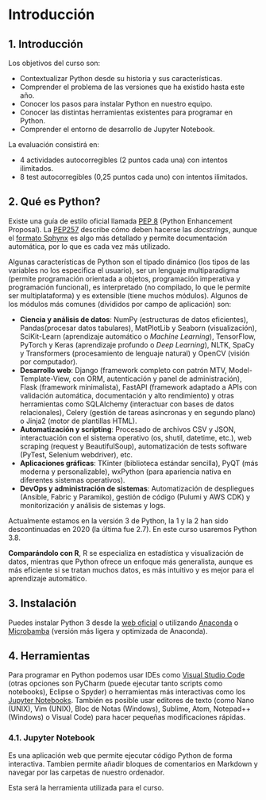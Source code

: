 # Introducción

## 1. Introducción
Los objetivos del curso son:
- Contextualizar Python desde su historia y sus características.
- Comprender el problema de las versiones que ha existido hasta este año.
- Conocer los pasos para instalar Python en nuestro equipo.
- Conocer las distintas herramientas existentes para programar en Python.
- Comprender el entorno de desarrollo de Jupyter Notebook.

La evaluación consistirá en:
- 4 actividades autocorregibles (2 puntos cada una) con intentos ilimitados.
- 8 test autocorregibles (0,25 puntos cada uno) con intentos ilimitados.

## 2. Qué es Python?
Existe una guía de estilo oficial llamada [PEP 8](https://peps.python.org/pep-0008/)  (Python Enhancement Proposal). La [PEP257](https://peps.python.org/pep-0257/) describe cómo deben hacerse las *docstrings*, aunque el [formato Sphynx](https://www.sphinx-doc.org/en/master/usage/domains/python.html) es algo más detallado y permite documentación automática, por lo que es cada vez más utilizado.

Algunas características de Python son el tipado dinámico (los tipos de las variables no los especifica el usuario), ser un lenguaje multiparadigma (permite programación orientada a objetos, programación imperativa y programación funcional), es interpretado (no compilado, lo que le permite ser multiplataforma) y es extensible (tiene muchos módulos). Algunos de los módulos más comunes (divididos por campo de aplicación) son:
- **Ciencia y análisis de datos**: NumPy (estructuras de datos eficientes), Pandas(procesar datos tabulares), MatPlotLib y Seaborn (visualización), SciKit-Learn (aprendizaje automático o *Machine Learning*), TensorFlow, PyTorch y Keras (aprendizaje profundo o *Deep Learning*), NLTK, SpaCy y Transformers (procesamiento de lenguaje natural) y OpenCV (visión por computador).
- **Desarrollo web**: Django (framework completo con patrón MTV, Model-Template-View, con ORM, autenticación y panel de administración), Flask (framework minimalista), FastAPI (framework adaptado a APIs con validación automática, documentación y alto rendimiento) y otras herramientas como SQLAlchemy (interactuar con bases de datos relacionales), Celery (gestión de tareas asíncronas y en segundo plano) o Jinja2 (motor de plantillas HTML).
- **Automatización y scripting**: Procesado de archivos CSV y JSON, interactuación con el sistema operativo (os, shutil, datetime, etc.), web scraping (request y BeautifulSoup), automatización de tests software (PyTest, Selenium webdriver), etc.
- **Aplicaciones gráficas**: TKinter (biblioteca estándar sencilla), PyQT (más moderna y personalizable), wxPython (para apariencia nativa en diferentes sistemas operativos).
- **DevOps y administración de sistemas**: Automatización de despliegues (Ansible, Fabric y Paramiko), gestión de código (Pulumi y AWS CDK) y monitorización y análisis de sistemas y logs.

Actualmente estamos en la versión 3 de Python, la 1 y la 2 han sido descontinuadas en 2020 (la última fue 2.7). En este curso usaremos Python 3.8.

**Comparándolo con R**, R se especializa en estadística y visualización de datos, mientras que Python ofrece un enfoque más generalista, aunque es más eficiente si se tratan muchos datos, es más intuitivo y es mejor para el aprendizaje automático.

## 3. Instalación
Puedes instalar Python 3 desde la [web oficial](https://www.python.org/downloads/) o utilizando [Anaconda](https://www.anaconda.com/download) o [Microbamba](https://mamba.readthedocs.io/en/latest/installation/micromamba-installation.html) (versión más ligera y optimizada de Anaconda).

## 4. Herramientas
Para programar en Python podemos usar IDEs como [Visual Studio Code](https://code.visualstudio.com/) (otras opciones son PyCharm (puede ejecutar tanto scripts como notebooks), Eclipse o Spyder) o herramientas más interactivas como los [Jupyter Notebooks](https://jupyter.org/). También es posible usar editores de texto (como Nano (UNIX), Vim (UNIX), Bloc de Notas (Windows), Sublime, Atom, Notepad++ (Windows) o Visual Code) para hacer pequeñas modificaciones rápidas.

### 4.1. Jupyter Notebook
Es una aplicación web que permite ejecutar código Python de forma interactiva. Tambien permite añadir bloques de comentarios en Markdown y navegar por las carpetas de nuestro ordenador.

Esta será la herramienta utilizada para el curso.
